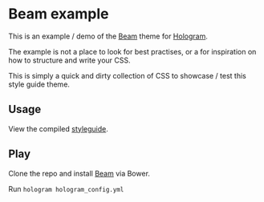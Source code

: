 # Beam example

This is an example / demo of the [Beam](https://github.com/ericgsmith/Beam) theme
for [Hologram](https://github.com/trulia/hologram).

The example is not a place to look for best practises, or a for inspiration on
how to structure and write your CSS.

This is simply a quick and dirty collection of CSS to showcase / test this style
guide theme.

## Usage
View the compiled [styleguide](http://ericgsmith.github.io/beam-example/docs).

## Play
Clone the repo and install [Beam](https://github.com/ericgsmith/Beam) via Bower.

Run `hologram hologram_config.yml`
